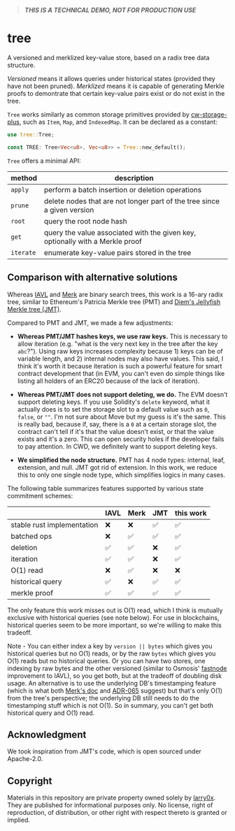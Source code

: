 > **_THIS IS A TECHNICAL DEMO, NOT FOR PRODUCTION USE_**

# tree

A versioned and merklized key-value store, based on a radix tree data structure.

_Versioned_ means it allows queries under historical states (provided they have not been pruned). _Merklized_ means it is capable of generating Merkle proofs to demontrate that certain key-value pairs exist or do not exist in the tree.

`Tree` works similarly as common storage primitives provided by [cw-storage-plus](https://github.com/CosmWasm/cw-storage-plus), such as `Item`, `Map`, and `IndexedMap`. It can be declared as a constant:

```rust
use tree::Tree;

const TREE: Tree<Vec<u8>, Vec<u8>> = Tree::new_default();
```

`Tree` offers a minimal API:

| method    | description                                                                   |
| --------- | ----------------------------------------------------------------------------- |
| `apply`   | perform a batch insertion or deletion operations                              |
| `prune`   | delete nodes that are not longer part of the tree since a given version       |
| `root`    | query the root node hash                                                      |
| `get`     | query the value associated with the given key, optionally with a Merkle proof |
| `iterate` | enumerate key-value pairs stored in the tree                                  |

## Comparison with alternative solutions

Whereas [IAVL](https://github.com/cosmos/iavl) and [Merk](https://github.com/turbofish-org/merk) are binary search trees, this work is a 16-ary radix tree, similar to Ethereum's Patricia Merkle tree (PMT) and [Diem's Jellyfish Merkle tree (JMT)](https://github.com/diem/diem/tree/latest/storage/jellyfish-merkle).

Compared to PMT and JMT, we made a few adjustments:

- **Whereas PMT/JMT hashes keys, we use raw keys.** This is necessary to allow iteration (e.g. "what is the very next key in the tree after the key `abc`?"). Using raw keys increases complexity because 1) keys can be of variable length, and 2) internal nodes may also have values. This said, I think it's worth it because iteration is such a powerful feature for smart contract development that (in EVM, you can't even do simple things like listing all holders of an ERC20 because of the lack of iteration).

- **Whereas PMT/JMT does not support deleting, we do.** The EVM doesn't support deleting keys. If you use Solidity's `delete` keyword, what it actually does is to set the storage slot to a default value such as `0`, `false`, or `""`. I'm not sure about Move but my guess is it's the same. This is really bad, because if, say, there is a `0` at a certain storage slot, the contract can't tell if it's that the value doesn't exist, or that the value exists and it's a zero. This can open security holes if the developer fails to pay attention. In CWD, we definitely want to support deleting keys.

- **We simplified the node structure.** PMT has 4 node types: internal, leaf, extension, and null. JMT got rid of extension. In this work, we reduce this to only one single node type, which simplifies logics in many cases.

The following table summarizes features supported by various state commitment schemes:

|                            | IAVL | Merk | JMT | this work |
| -------------------------- | ---- | ---- | --- | --------- |
| stable rust implementation | ❌    | ❌    | ✅   | ✅         |
| batched ops                | ❌    | ✅    | ✅   | ✅         |
| deletion                   | ✅    | ✅    | ❌   | ✅         |
| iteration                  | ✅    | ✅    | ❌   | ✅         |
| O(1) read                  | ❌    | ✅    | ❌   | ❌         |
| historical query           | ✅    | ❌    | ✅   | ✅         |
| merkle proof               | ✅    | ✅    | ✅   | ✅         |

The only feature this work misses out is O(1) read, which I think is mutually exclusive with historical queries (see note below). For use in blockchains, historical queries seem to be more important, so we're willing to make this tradeoff.

Note - You can either index a key by `version || bytes` which gives you historical queries but no O(1) reads, or by the raw `bytes` which gives you O(1) reads but no historical queries. Or you can have two stores, one indexing by raw bytes and the other versioned (similar to Osmosis' [fastnode](https://github.com/cosmos/iavl/pull/468) improvement to IAVL), so you get both, but at the tradeoff of doubling disk usage. An alternative is to use the underlying DB's timestamping feature (which is what both [Merk's doc](https://github.com/turbofish-org/merk/blob/develop/docs/algorithms.md) and [ADR-065](https://github.com/cosmos/cosmos-sdk/blob/main/docs/architecture/adr-065-store-v2.md) suggest) but that's only O(1) from the tree's perspective; the underlying DB still needs to do the timestamping stuff which is not O(1). So in summary, you can't get both historical query and O(1) read.

## Acknowledgment

We took inspiration from JMT's code, which is open sourced under Apache-2.0.

## Copyright

Materials in this repository are private property owned solely by [larry0x](https://twitter.com/larry0x). They are published for informational purposes only. No license, right of reproduction, of distribution, or other right with respect thereto is granted or implied.
